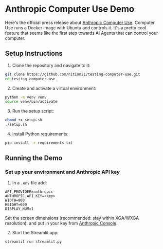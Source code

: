 # Anthropic Computer Use Demo

Here's the official press release about [Anthropic Computer Use](https://www.anthropic.com/news/3-5-models-and-computer-use). 
Computer Use runs a Docker image with Ubuntu and controls it. It's a pretty cool feature that seems like the first step towards AI Agents that can control your computer.

## Setup Instructions

1. Clone the repository and navigate to it:

```bash
git clone https://github.com/nitinm21/testing-computer-use.git
cd testing-computer-use
```

2. Create and activate a virtual environment:

```bash
python -m venv venv
source venv/bin/activate
```

3. Run the setup script:

```bash
chmod +x setup.sh
./setup.sh
```

4. Install Python requirements:

```bash
pip install -r requirements.txt
```

## Running the Demo

### Set up your environment and Anthropic API key

1. In a `.env` file add:

```
API_PROVIDER=anthropic
ANTHROPIC_API_KEY=<key>
WIDTH=800
HEIGHT=600
DISPLAY_NUM=1
```

Set the screen dimensions (recommended: stay within XGA/WXGA resolution), and put in your key from [Anthropic Console](https://console.anthropic.com/settings/keys).

2. Start the Streamlit app:

```bash
streamlit run streamlit.py
```
